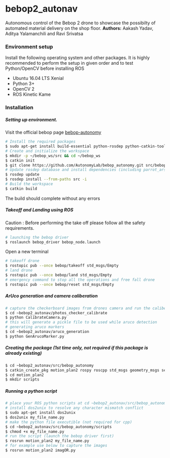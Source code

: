 # bebop2_autonav

Autonomous control of the Bebop 2 drone to showcase the possibilty of automated material delivery on the shop floor.
**Authors:** Aakash Yadav, Aditya Yalamanchili and Ravi Srivatsa

### Environment setup
Install the following operating system and other packages. It is highly recommended to perform the setup in given order and to test Python/OpenCV before installing ROS
  - Ubuntu 16.04 LTS Xenial
  - Python 3+
  - OpenCV 2
  - ROS Kinetic Kame

<!--### New Features-->

<!--  - Import a HTML file and watch it magically convert to Markdown-->
<!--  - Drag and drop images (requires your Dropbox account be linked)-->
  
### Installation
##### Setting up environment. 
Visit the official bebop page [bebop-autonomy](https://bebop-autonomy.readthedocs.io/en/latest/installation.html)
```sh
# Install the required packages
$ sudo apt-get install build-essential python-rosdep python-catkin-tools
# Create and initialize the workspace
$ mkdir -p ~/bebop_ws/src && cd ~/bebop_ws
$ catkin init
$ git clone https://github.com/AutonomyLab/bebop_autonomy.git src/bebop_autonomy
# Update rosdep database and install dependencies (including parrot_arsdk)
$ rosdep update
$ rosdep install --from-paths src -i
# Build the workspace
$ catkin build
```
The build should complete without any errors
##### Takeoff and Landing using ROS
Caution : Before performing the take off please follow all the safety requirements.

```sh
# launching the bebop driver
$ roslaunch bebop_driver bebop_node.launch
```
Open a new terminal
```sh
# takeoff drone
$ rostopic pub --once bebop/takeoff std_msgs/Empty
# land drone
$ rostopic pub --once bebop/land std_msgs/Empty
# emergency command to stop all the operations and free fall drone
$ rostopic pub --once bebop/reset std_msgs/Empty
```

##### ArUco generation and camera caliberation
```sh
# capture the checkerboard images from drones camera and run the caliberation script
$ cd ~bebop2_autonav/photos_checker_calibrate
$ python CalibrateCamera.py
# this will generate a pickle file to be used while aruco detection
# generating aruco markers
$ cd ~bebop2_autonav/aruco_generation
$ python GenArucoMarker.py
```

##### Creating the package (1st time only, not required if this package is already existing)
```sh
$ cd ~bebop2_autonav/src/bebop_autonomy
$ catkin_create_pkg motion_plan2 rospy roscpp std_msgs geometry_msgs sensor_msgs
$ cd motion_plan2
$ mkdir scripts
```
##### Running a python script 
```sh
# place your ROS python scripts at cd ~bebop2_autonav/src/bebop_autonomy/scripts
# install dos2unix to resolve any character mismatch conflict
$ sudo apt-get install dos2unix
$ dos2unix my_file_name.py
# make the python file executible (not required for cpp)
$ cd ~bebop2_autonav/src/bebop_autonomy/scripts
$ chmod +x my_file_name.py
# run the script (launch the bebop driver first)
$ rosrun motion_plan2 my_file_name.py
# for example use below to capture the images 
$ rosrun motion_plan2 imagOR.py

```




